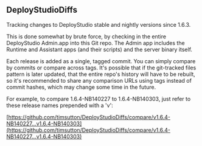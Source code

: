 DeployStudioDiffs
-----------------

Tracking changes to DeployStudio stable and nightly versions since 1.6.3.

This is done somewhat by brute force, by checking in the entire DeployStudio Admin.app into this Git repo. The Admin app includes the Runtime and Assistant apps (and their scripts) and the server binary itself.

Each release is added as a single, tagged commit. You can simply compare by commits or compare across tags. It's possible that if the git-tracked files pattern is later updated, that the entire repo's history will have to be rebuilt, so it's recommended to share any comparison URLs using tags instead of commit hashes, which may change some time in the future.

For example, to compare 1.6.4-NB140227 to 1.6.4-NB140303, just refer to these release names prepended with a 'v':

[https://github.com/timsutton/DeployStudioDiffs/compare/v1.6.4-NB140227...v1.6.4-NB140303](https://github.com/timsutton/DeployStudioDiffs/compare/v1.6.4-NB140227...v1.6.4-NB140303)

